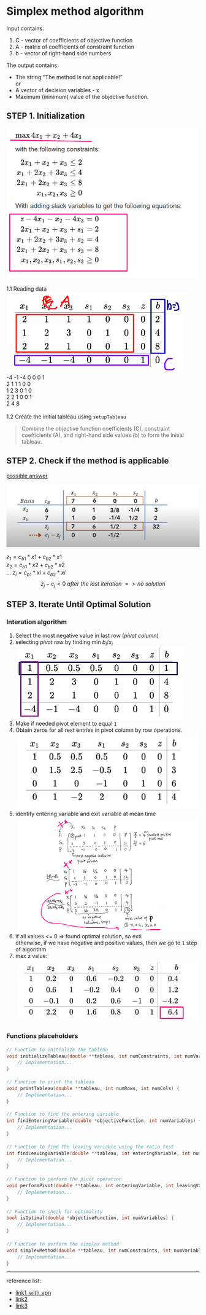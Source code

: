 # Simplex method algorithm

Input contains:
1. C -  vector of coefficients of objective function
2. A - matrix of coefficients of constraint function
3. b - vector of right-hand side numbers


The output contains:
* The string ”The method is not applicable!”
<br>or
* A vector of decision variables - x
* Maximum (minimum) value of the objective function.


## STEP 1. Initialization
![Alt text](./other/obj_subj_functions.png)

1.1 Reading data<br>
![Alt text](./other/image.png)<br>
-4 -1 -4 0 0 0 1 <br>
2 1 1 1 0 0<br>
1 2 3 0 1 0<br>
2 2 1 0 0 1<br>
2 4 8<br>
<br>
1.2 Create the initial tableau using `setupTableau`
> Combine the objective function coefficients (C), constraint coefficients (A), and right-hand side values (b) to form the initial tableau.

## STEP 2. Check if the method is applicable
[possible answer](https://math.stackexchange.com/questions/1314137/how-to-find-out-whether-a-linear-program-is-infeasible-using-the-simplex-algorit) <br>

![image6](./other/image6.png)

$z_1 = c_{b1}*x1 + c_{b2}*x1$ <br>
$z_2 = c_{b1}*x2 + c_{b2}*x2$ <br>
...
$z_i = c_{b1}*xi + c_{b2}*xi$ <br>
$${z_j - c_j < 0 \ after\  the\  last\ iteration\  => no\ solution}$$

## STEP 3. Iterate Until Optimal Solution
### Interation algorithm
1. Select the most negative value in last row (*pivot column*)
2. selecting *pivot row* by finding min ${b_{i}}/{x_{i}}$ <br>
![image-2](./other/image-2.png)
3. Make if needed pivot element to equal `1`
4. Obtain zeros for all rest entries in pivot column by row operations. <br>
![image3](./other/image3.png)
5.  identify entering variable and exit variable at mean time <br>
![image5](./other/image5.png)
6. if all values <= 0 => found optimal solution, so exti<br>
otherwise, if we have negative and positive values, then we go to `1` step of algorithm
7. max z value: <br>
![image4](./other/image4.png)

### Functions placeholders
```c
// Function to initialize the tableau
void initializeTableau(double **tableau, int numConstraints, int numVariables) {
    // Implementation...
}

// Function to print the tableau
void printTableau(double **tableau, int numRows, int numCols) {
    // Implementation...
}

// Function to find the entering variable
int findEnteringVariable(double *objectiveFunction, int numVariables) {
    // Implementation...
}

// Function to find the leaving variable using the ratio test
int findLeavingVariable(double **tableau, int enteringVariable, int numConstraints) {
    // Implementation...
}

// Function to perform the pivot operation
void performPivot(double **tableau, int enteringVariable, int leavingVariable, int numRows, int numCols) {
    // Implementation...
}

// Function to check for optimality
bool isOptimal(double *objectiveFunction, int numVariables) {
    // Implementation...
}

// Function to perform the simplex method
void simplexMethod(double **tableau, int numConstraints, int numVariables) {
    // Implementation...
}

```
---

reference list: 
* [link1_with_vpn](https://math.libretexts.org/Bookshelves/Applied_Mathematics/Applied_Finite_Mathematics_(Sekhon_and_Bloom)/04%3A_Linear_Programming_The_Simplex_Method/4.02%3A_Maximization_By_The_Simplex_Method)
* [link2](https://optimization.cbe.cornell.edu/index.php?title=Simplex_algorithm)
* [link3](https://www.math.wsu.edu/faculty/dzhang/201/Guideline%20to%20Simplex%20Method.pdf)